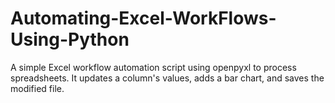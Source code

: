 # Automating-Excel-WorkFlows-Using-Python
A simple Excel workflow automation script using openpyxl to process spreadsheets. It updates a column's values, adds a bar chart, and saves the modified file.
